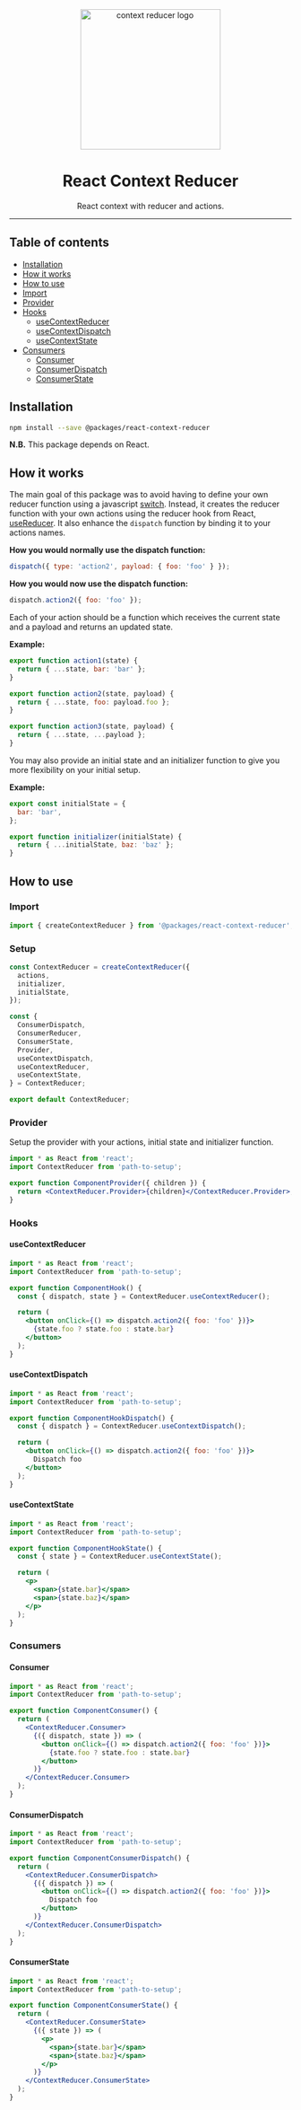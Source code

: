 <div align="center">
    <img
        alt="context reducer logo"
        height="250"
        src="logo.svg"
        width="250"
    />
    <h1>
        React Context Reducer
    </h1>
    <p>
        React context with reducer and actions.
    </p>
</div>

<hr>

## Table of contents

- [Installation](#installation)
- [How it works](#how-it-works)
- [How to use](#how-to-use)
- [Import](#import)
- [Provider](#provider)
- [Hooks](#hooks)
  - [useContextReducer](#usecontextreducer)
  - [useContextDispatch](#usecontextdispatch)
  - [useContextState](#usecontextstate)
- [Consumers](#consumers)
  - [Consumer](#consumer)
  - [ConsumerDispatch](#consumerdispatch)
  - [ConsumerState](#consumerstate)

## Installation

```bash
npm install --save @packages/react-context-reducer
```

**N.B.** This package depends on React.

## How it works

The main goal of this package was to avoid having to define your own reducer function using a javascript [switch](https://react.dev/reference/react/useReducer#writing-the-reducer-function). Instead, it creates the reducer function with your own actions using the reducer hook from React, [useReducer](https://react.dev/reference/react/useReducer). It also enhance the `dispatch` function by binding it to your actions names.

**How you would normally use the dispatch function:**

```js
dispatch({ type: 'action2', payload: { foo: 'foo' } });
```

**How you would now use the dispatch function:**

```js
dispatch.action2({ foo: 'foo' });
```

Each of your action should be a function which receives the current state and a payload and returns an updated state.

**Example:**

```js
export function action1(state) {
  return { ...state, bar: 'bar' };
}

export function action2(state, payload) {
  return { ...state, foo: payload.foo };
}

export function action3(state, payload) {
  return { ...state, ...payload };
}
```

You may also provide an initial state and an initializer function to give you more flexibility on your initial setup.

**Example:**

```javascript
export const initialState = {
  bar: 'bar',
};

export function initializer(initialState) {
  return { ...initialState, baz: 'baz' };
}
```

## How to use

### Import

```js
import { createContextReducer } from '@packages/react-context-reducer';
```

### Setup

```js
const ContextReducer = createContextReducer({
  actions,
  initializer,
  initialState,
});

const {
  ConsumerDispatch,
  ConsumerReducer,
  ConsumerState,
  Provider,
  useContextDispatch,
  useContextReducer,
  useContextState,
} = ContextReducer;

export default ContextReducer;
```

### Provider

Setup the provider with your actions, initial state and initializer function.

```jsx
import * as React from 'react';
import ContextReducer from 'path-to-setup';

export function ComponentProvider({ children }) {
  return <ContextReducer.Provider>{children}</ContextReducer.Provider>;
}
```

### Hooks

#### useContextReducer

```jsx
import * as React from 'react';
import ContextReducer from 'path-to-setup';

export function ComponentHook() {
  const { dispatch, state } = ContextReducer.useContextReducer();

  return (
    <button onClick={() => dispatch.action2({ foo: 'foo' })}>
      {state.foo ? state.foo : state.bar}
    </button>
  );
}
```

#### useContextDispatch

```jsx
import * as React from 'react';
import ContextReducer from 'path-to-setup';

export function ComponentHookDispatch() {
  const { dispatch } = ContextReducer.useContextDispatch();

  return (
    <button onClick={() => dispatch.action2({ foo: 'foo' })}>
      Dispatch foo
    </button>
  );
}
```

#### useContextState

```jsx
import * as React from 'react';
import ContextReducer from 'path-to-setup';

export function ComponentHookState() {
  const { state } = ContextReducer.useContextState();

  return (
    <p>
      <span>{state.bar}</span>
      <span>{state.baz}</span>
    </p>
  );
}
```

### Consumers

#### Consumer

```jsx
import * as React from 'react';
import ContextReducer from 'path-to-setup';

export function ComponentConsumer() {
  return (
    <ContextReducer.Consumer>
      {({ dispatch, state }) => (
        <button onClick={() => dispatch.action2({ foo: 'foo' })}>
          {state.foo ? state.foo : state.bar}
        </button>
      )}
    </ContextReducer.Consumer>
  );
}
```

#### ConsumerDispatch

```jsx
import * as React from 'react';
import ContextReducer from 'path-to-setup';

export function ComponentConsumerDispatch() {
  return (
    <ContextReducer.ConsumerDispatch>
      {({ dispatch }) => (
        <button onClick={() => dispatch.action2({ foo: 'foo' })}>
          Dispatch foo
        </button>
      )}
    </ContextReducer.ConsumerDispatch>
  );
}
```

#### ConsumerState

```jsx
import * as React from 'react';
import ContextReducer from 'path-to-setup';

export function ComponentConsumerState() {
  return (
    <ContextReducer.ConsumerState>
      {({ state }) => (
        <p>
          <span>{state.bar}</span>
          <span>{state.baz}</span>
        </p>
      )}
    </ContextReducer.ConsumerState>
  );
}
```

